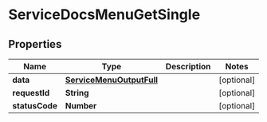 

# ServiceDocsMenuGetSingle


## Properties

| Name | Type | Description | Notes |
|------------ | ------------- | ------------- | -------------|
|**data** | [**ServiceMenuOutputFull**](ServiceMenuOutputFull.md) |  |  [optional] |
|**requestId** | **String** |  |  [optional] |
|**statusCode** | **Number** |  |  [optional] |



